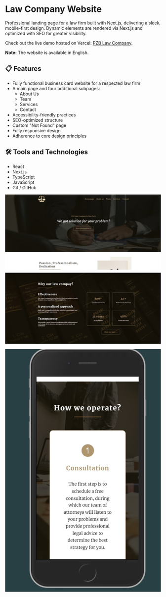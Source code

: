 <h1>Law Company Website</h1>

<p>Professional landing page for a law firm built with Next.js, delivering a sleek, mobile-first design. Dynamic elements are rendered via Next.js and optimized with SEO for greater visibility.</p>

<p>Check out the live demo hosted on Vercel:  
<a href="https://pzblawcompany.vercel.app/">PZB Law Company</a>.</p>

<p><strong>Note:</strong> The website is available in English.</p>

<h2>📋 Features</h2>

<ul>
  <li>Fully functional business card website for a respected law firm</li>
  <li>A main page and four additional subpages:
    <ul>
      <li>About Us</li>
      <li>Team</li>
      <li>Services</li>
      <li>Contact</li>
    </ul>
  </li>
  <li>Accessibility-friendly practices</li>
  <li>SEO-optimized structure</li>
  <li>Custom "Not Found" page</li>
  <li>Fully responsive design</li>
  <li>Adherence to core design principles</li>
</ul>

<h2>🛠 Tools and Technologies</h2>

<ul>
  <li>React</li>
  <li>Next.js</li>
  <li>TypeScript</li>
  <li>JavaScript</li>
  <li>Git / GitHub</li>
</ul>

<div align='center'>
<img src='./public/readme/sitephoto1.jpg'>
<img src='./public/readme/sitephoto2.jpg'>
<img src='./public/readme/sitephoto3.jpg'>
</div>
